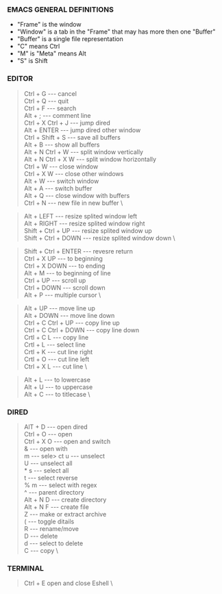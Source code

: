 ### EMACS GENERAL DEFINITIONS
- "Frame" is the window
- "Window" is a tab in the "Frame" that may has more then one "Buffer"
- "Buffer" is a single file representation
- "C" means Ctrl
- "M" is "Meta" means Alt
- "S" is Shift

### EDITOR
> Ctrl + G  ---  cancel \
> Ctrl + Q  ---  quit \
> Ctrl + F  ---  search \
> Alt + ;  ---  comment line \
> Ctrl + X Ctrl + J --- jump dired \
> Alt + ENTER  ---  jump dired other window \
> Ctrl + Shift + S  ---  save all buffers \
> Alt + B  ---  show all buffers \
> Alt + N Ctrl + W  ---  split window vertically  \
> Alt + N Ctrl + X W  ---  split window horizontally \
> Ctrl + W  ---  close window \
> Ctrl + X W  ---  close other windows \
> Alt + W  ---  switch window \
> Alt + A  ---  switch buffer \
> Alt + Q  ---  close window with buffers \
> Ctrl + N  ---  new file in new buffer \

> Alt + LEFT  ---  resize splited window left \
> Alt + RIGHT  ---  resize splited window right \
> Shift + Ctrl + UP  ---  resize splited window up \
> Shift + Ctrl + DOWN  ---  resize splited window down \

> Shift + Ctrl + ENTER  ---  revesre return \
> Ctrl + X UP  ---  to beginning  \
> Ctrl + X DOWN  ---  to ending \
> Alt + M  ---  to beginning of line \
> Ctrl + UP  ---  scroll up \
> Ctrl + DOWN  ---  scroll down \
> Alt + P  ---  multiple cursor \

> Alt + UP  ---  move line up \
> Alt + DOWN  ---  move line down \
> Ctrl + C Ctrl + UP  ---  copy line up \
> Ctrl + C Ctrl + DOWN  ---  copy line down \
> Crtl + C L  ---  copy line \
> Crtl + L  ---  select line \
> Crtl + K  --- cut line right \
> Crtl + O  --- cut line left \
> Ctrl + X L  ---  cut line \

> Alt + L  ---  to lowercase \
> Alt + U  ---  to uppercase \
> Alt + C  ---  to titlecase \

### DIRED
> AlT + D  ---  open dired \
> Ctrl + O  ---  open \
> Ctrl + X O  ---  open and switch \
> &  ---  open with \
> m  ---  sele> ct
> u  ---  unselect \
> U  ---  unselect all \
> \* s  ---  select all \
> t  ---  select reverse \
> % m  --- select with regex \
> ^  --- parent directory \
> Alt + N D  ---  create directory \
> Alt + N F  ---  create file \
> Z  ---  make or extract archive   \
> (  ---  toggle ditails \
> R  ---  rename/move \
> D  ---  delete \
> d  ---  select to delete \
> C  ---  copy \

### TERMINAL
> Ctrl + E   open and close Eshell \
